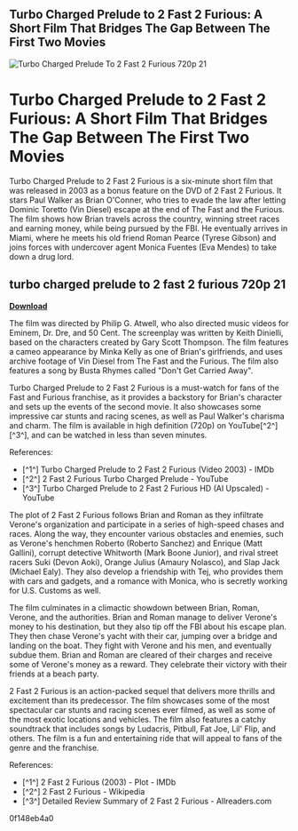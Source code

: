 ## Turbo Charged Prelude to 2 Fast 2 Furious: A Short Film That Bridges The Gap Between The First Two Movies

 
![Turbo Charged Prelude To 2 Fast 2 Furious 720p 21](https://bandlabimages.azureedge.net/v1.0/songs/default/360x360)

 
# Turbo Charged Prelude to 2 Fast 2 Furious: A Short Film That Bridges The Gap Between The First Two Movies
  
Turbo Charged Prelude to 2 Fast 2 Furious is a six-minute short film that was released in 2003 as a bonus feature on the DVD of 2 Fast 2 Furious. It stars Paul Walker as Brian O'Conner, who tries to evade the law after letting Dominic Toretto (Vin Diesel) escape at the end of The Fast and the Furious. The film shows how Brian travels across the country, winning street races and earning money, while being pursued by the FBI. He eventually arrives in Miami, where he meets his old friend Roman Pearce (Tyrese Gibson) and joins forces with undercover agent Monica Fuentes (Eva Mendes) to take down a drug lord.
 
## turbo charged prelude to 2 fast 2 furious 720p 21


[**Download**](https://dropnobece.blogspot.com/?download=2tKEMy)

  
The film was directed by Philip G. Atwell, who also directed music videos for Eminem, Dr. Dre, and 50 Cent. The screenplay was written by Keith Dinielli, based on the characters created by Gary Scott Thompson. The film features a cameo appearance by Minka Kelly as one of Brian's girlfriends, and uses archive footage of Vin Diesel from The Fast and the Furious. The film also features a song by Busta Rhymes called "Don't Get Carried Away".
  
Turbo Charged Prelude to 2 Fast 2 Furious is a must-watch for fans of the Fast and Furious franchise, as it provides a backstory for Brian's character and sets up the events of the second movie. It also showcases some impressive car stunts and racing scenes, as well as Paul Walker's charisma and charm. The film is available in high definition (720p) on YouTube[^2^] [^3^], and can be watched in less than seven minutes.
  
References:
 
- [^1^] Turbo Charged Prelude to 2 Fast 2 Furious (Video 2003) - IMDb
- [^2^] 2 Fast 2 Furious Turbo Charged Prelude - YouTube
- [^3^] Turbo Charged Prelude to 2 Fast 2 Furious HD (AI Upscaled) - YouTube

The plot of 2 Fast 2 Furious follows Brian and Roman as they infiltrate Verone's organization and participate in a series of high-speed chases and races. Along the way, they encounter various obstacles and enemies, such as Verone's henchmen Roberto (Roberto Sanchez) and Enrique (Matt Gallini), corrupt detective Whitworth (Mark Boone Junior), and rival street racers Suki (Devon Aoki), Orange Julius (Amaury Nolasco), and Slap Jack (Michael Ealy). They also develop a friendship with Tej, who provides them with cars and gadgets, and a romance with Monica, who is secretly working for U.S. Customs as well.
  
The film culminates in a climactic showdown between Brian, Roman, Verone, and the authorities. Brian and Roman manage to deliver Verone's money to his destination, but they also tip off the FBI about his escape plan. They then chase Verone's yacht with their car, jumping over a bridge and landing on the boat. They fight with Verone and his men, and eventually subdue them. Brian and Roman are cleared of their charges and receive some of Verone's money as a reward. They celebrate their victory with their friends at a beach party.
  
2 Fast 2 Furious is an action-packed sequel that delivers more thrills and excitement than its predecessor. The film showcases some of the most spectacular car stunts and racing scenes ever filmed, as well as some of the most exotic locations and vehicles. The film also features a catchy soundtrack that includes songs by Ludacris, Pitbull, Fat Joe, Lil' Flip, and others. The film is a fun and entertaining ride that will appeal to fans of the genre and the franchise.
  
References:

- [^1^] 2 Fast 2 Furious (2003) - Plot - IMDb
- [^2^] 2 Fast 2 Furious - Wikipedia
- [^3^] Detailed Review Summary of 2 Fast 2 Furious - Allreaders.com

 0f148eb4a0
